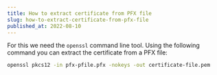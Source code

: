 ```yaml
---
title: How to extract certificate from PFX file
slug: how-to-extract-certificate-from-pfx-file
published_at: 2022-08-10
---
```


For this we need the `openssl` command line tool. Using the following command you can extract the certificate from a PFX file:

```bash
openssl pkcs12 -in pfx-pfile.pfx -nokeys -out certificate-file.pem
```
